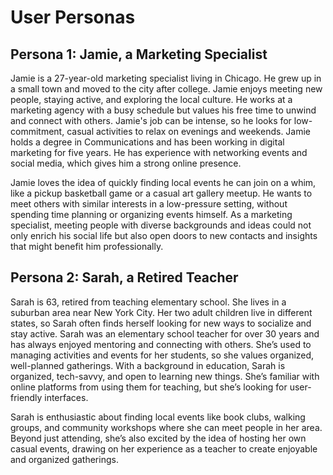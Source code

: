 # User Personas

## Persona 1: Jamie, a Marketing Specialist

Jamie is a 27-year-old marketing specialist living in Chicago. He grew up in a small town and moved to the city after college. Jamie enjoys meeting new people, staying active, and exploring the local culture. He works at a marketing agency with a busy schedule but values his free time to unwind and connect with others. Jamie's job can be intense, so he looks for low-commitment, casual activities to relax on evenings and weekends. Jamie holds a degree in Communications and has been working in digital marketing for five years. He has experience with networking events and social media, which gives him a strong online presence.

Jamie loves the idea of quickly finding local events he can join on a whim, like a pickup basketball game or a casual art gallery meetup. He wants to meet others with similar interests in a low-pressure setting, without spending time planning or organizing events himself. As a marketing specialist, meeting people with diverse backgrounds and ideas could not only enrich his social life but also open doors to new contacts and insights that might benefit him professionally.
 
## Persona 2: Sarah, a Retired Teacher

Sarah is 63, retired from teaching elementary school. She lives in a suburban area near New York City. Her two adult children live in different states, so Sarah often finds herself looking for new ways to socialize and stay active. Sarah was an elementary school teacher for over 30 years and has always enjoyed mentoring and connecting with others. She’s used to managing activities and events for her students, so she values organized, well-planned gatherings. With a background in education, Sarah is organized, tech-savvy, and open to learning new things. She’s familiar with online platforms from using them for teaching, but she’s looking for user-friendly interfaces.

Sarah is enthusiastic about finding local events like book clubs, walking groups, and community workshops where she can meet people in her area. Beyond just attending, she’s also excited by the idea of hosting her own casual events, drawing on her experience as a teacher to create enjoyable and organized gatherings. 
